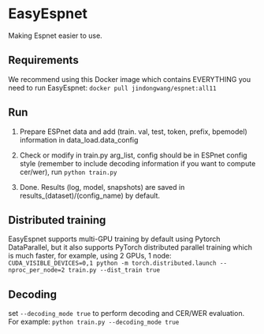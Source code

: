 # EasyEspnet

Making Espnet easier to use.

## Requirements

We recommend using this Docker image which contains EVERYTHING you need to run EasyEspnet: `docker pull jindongwang/espnet:all11`


## Run

1. Prepare ESPnet data and add (train. val, test, token, prefix, bpemodel) information in data_load.data_config

2. Check or modify in train.py arg_list, config should be in ESPnet config style (remember to include decoding information if you want to compute cer/wer), run `python train.py`

3. Done. Results (log, model, snapshots) are saved in results_(dataset)/(config_name) by default.


## Distributed training
EasyEspnet supports multi-GPU training by default using Pytorch DataParallel, but it also supports PyTorch distributed parallel training which is much faster, for example, using 2 GPUs, 1 node: `CUDA_VISIBLE_DEVICES=0,1 python -m torch.distributed.launch --nproc_per_node=2 train.py --dist_train true`

## Decoding
set `--decoding_mode true` to perform decoding and CER/WER evaluation. For example: `python train.py --decoding_mode true`
